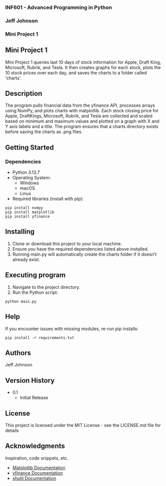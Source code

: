 ### INF601 - Advanced Programming in Python
### Jeff Johnson
### Mini Project 1
 
 
## Mini Project 1
 
Mini Project 1 queries last 10 days of stock information for Apple, Draft King, Microsoft, Rubrik, and Tesla. It then creates graphs for each stock, plots the 10 stock prices over each day, and saves the charts to a folder called 'charts'.
 
## Description
 
The program pulls financial data from the yfinance API, processes arrays using NumPy, and plots charts with matplotlib. Each stock closing price for Apple, DraftKings, Microsoft, Rubrik, and Tesla are collected and scaled based on minimum and maximum values and plotted on a graph with X and Y axis labels and a title. The program ensures that a charts directory exists before saving the charts as .png files.
 
## Getting Started
 
### Dependencies
 
- Python 3.13.7
- Operating System: 
    - Windows
    - macOS
    - Linux
- Required libraries (install with pip):
```
pip install numpy
pip install matplotlib
pip install yfinance
```

 
## Installing
 
1. Clone or download this project to your local machine.
2. Ensure you have the required dependencies listed above installed.
3. Running main.py will automatically create the charts folder if it doesn’t already exist.
 
## Executing program
 
1. Navigate to the project directory.
2. Run the Python script:
```
python main.py
```
 
## Help
 
If you encounter issues with missing modules, re-run pip installs:
```
pip install -r requirements.txt
```
 
## Authors
 
Jeff Johnson
 
## Version History
 
- 0.1
  - Initial Release
 
## License
 
This project is licensed under the MIT License - see the LICENSE.md file for details
 
## Acknowledgments
 
Inspiration, code snippets, etc.
- [Matplotlib Documentation](https://matplotlib.org/stable/tutorials/pyplot.html)
- [yfinance Documentation](https://ranaroussi.github.io/yfinance/)
- [shutil Documentation](https://docs.python.org/3/library/shutil.html)
